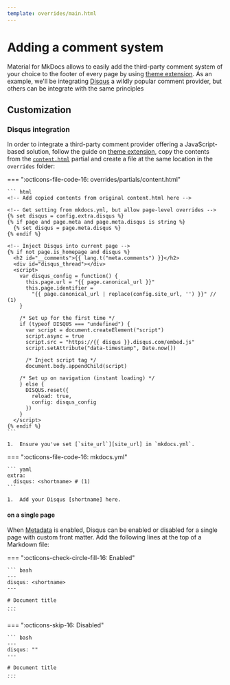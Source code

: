 ```yaml
---
template: overrides/main.html
---
```


# Adding a comment system

Material for MkDocs allows to easily add the third-party comment system of your
choice to the footer of every page by using [theme extension]. As an example,
we'll be integrating [Disqus] a wildly popular comment provider, but others
can be integrate with the same principles

  [Disqus]: https://disqus.com/

## Customization

### Disqus integration

In order to integrate a third-party comment provider offering a JavaScript-based
solution, follow the guide on [theme extension], copy the contents from the
[`content.html`][content partial] partial and create a file at the same location
in the `overrides` folder:

=== ":octicons-file-code-16: overrides/partials/content.html"

    ``` html
    <!-- Add copied contents from original content.html here -->

    <!-- Get setting from mkdocs.yml, but allow page-level overrides -->
    {% set disqus = config.extra.disqus %}
    {% if page and page.meta and page.meta.disqus is string %}
      {% set disqus = page.meta.disqus %}
    {% endif %}

    <!-- Inject Disqus into current page -->
    {% if not page.is_homepage and disqus %}
      <h2 id="__comments">{{ lang.t("meta.comments") }}</h2>
      <div id="disqus_thread"></div>
      <script>
        var disqus_config = function() {
          this.page.url = "{{ page.canonical_url }}"
          this.page.identifier =
            "{{ page.canonical_url | replace(config.site_url, '') }}" // (1)
        }

        /* Set up for the first time */
        if (typeof DISQUS === "undefined") {
          var script = document.createElement("script")
          script.async = true
          script.src = "https://{{ disqus }}.disqus.com/embed.js"
          script.setAttribute("data-timestamp", Date.now())

          /* Inject script tag */
          document.body.appendChild(script)

        /* Set up on navigation (instant loading) */
        } else {
          DISQUS.reset({
            reload: true,
            config: disqus_config
          })
        }
      </script>
    {% endif %}
    ```

    1.  Ensure you've set [`site_url`][site_url] in `mkdocs.yml`.

=== ":octicons-file-code-16: mkdocs.yml"

    ``` yaml
    extra:
      disqus: <shortname> # (1)
    ```

    1.  Add your Disqus [shortname] here.

  [theme extension]: ../customization.md#extending-the-theme
  [content partial]: https://github.com/squidfunk/mkdocs-material/blob/master/src/partials/content.html
  [shortname]: https://help.disqus.com/en/articles/1717111-what-s-a-shortname

#### on a single page

When [Metadata] is enabled, Disqus can be enabled or disabled for a single page
with custom front matter. Add the following lines at the top of a Markdown file:

=== ":octicons-check-circle-fill-16: Enabled"

    ``` bash
    ---
    disqus: <shortname>
    ---

    # Document title
    ...
    ```

=== ":octicons-skip-16: Disabled"

    ``` bash
    ---
    disqus: ""
    ---

    # Document title
    ...
    ```

  [Metadata]: extensions/python-markdown.md#metadata
